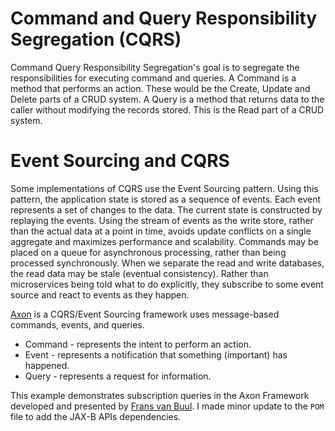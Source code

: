 # Command and Query Responsibility Segregation (CQRS)

Command Query Responsibility Segregation's  goal is to segregate the responsibilities for executing command and queries. A Command is a method that performs an action. These would be the Create, Update and Delete parts of a CRUD system. A Query is a method that returns data to the caller without modifying the records stored. This is the Read part of a CRUD system.


# Event Sourcing and CQRS

Some implementations of CQRS use the Event Sourcing pattern. Using this pattern, the application state is stored as a sequence of events. Each event represents a set of changes to the data. The current state is constructed by replaying the events. Using the stream of events as the write store, rather than the actual data at a point in time, avoids update conflicts on a single aggregate and maximizes performance and scalability. Commands may be placed on a queue for asynchronous processing, rather than being processed synchronously. When we separate the read and write databases, the read data may be stale (eventual consistency). Rather than microservices being told what to do explicitly, they subscribe to some event source and react to events as they happen.

[Axon](https://axoniq.io/) is a CQRS/Event Sourcing framework uses message-based commands, events, and queries.
* Command - represents the intent to perform an action.
* Event - represents a notification that something (important) has happened.
* Query - represents a request for information.

This example demonstrates subscription queries in the Axon Framework developed and presented by [Frans van Buul](https://www.youtube.com/watch?v=b3NLDxa6MWE). I made minor update to the `POM` file to add the JAX-B APIs dependencies.
